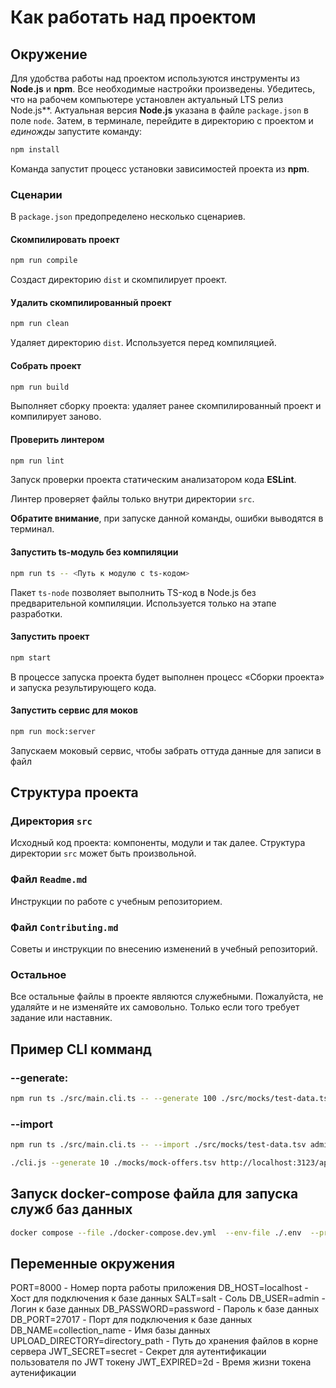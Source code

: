 # Как работать над проектом

## Окружение

Для удобства работы над проектом используются инструменты из **Node.js** и **npm**. Все необходимые настройки произведены. Убедитесь, что на рабочем компьютере установлен актуальный LTS релиз Node.js**. Актуальная версия **Node.js** указана в файле `package.json` в поле `node`. Затем, в терминале, перейдите в директорию с проектом и _единожды_ запустите команду:

```bash
npm install
```

Команда запустит процесс установки зависимостей проекта из **npm**.

### Сценарии

В `package.json` предопределено несколько сценариев.

#### Скомпилировать проект

```bash
npm run compile
```

Создаст директорию `dist` и скомпилирует проект.

#### Удалить скомпилированный проект

```bash
npm run clean
```

Удаляет директорию `dist`. Используется перед компиляцией.

#### Собрать проект

```bash
npm run build
```

Выполняет сборку проекта: удаляет ранее скомпилированный проект и компилирует заново.

#### Проверить линтером

```bash
npm run lint
```

Запуск проверки проекта статическим анализатором кода **ESLint**.

Линтер проверяет файлы только внутри директории `src`.

**Обратите внимание**, при запуске данной команды, ошибки выводятся в терминал.

#### Запустить ts-модуль без компиляции

```bash
npm run ts -- <Путь к модулю с ts-кодом>
```

Пакет `ts-node` позволяет выполнить TS-код в Node.js без предварительной компиляции. Используется только на этапе разработки.

#### Запустить проект

```bash
npm start
```

В процессе запуска проекта будет выполнен процесс «Сборки проекта» и запуска результирующего кода.

#### Запустить сервис для моков

```bash
npm run mock:server
```

Запускаем моковый сервис, чтобы забрать оттуда данные для записи в файл

## Структура проекта

### Директория `src`

Исходный код проекта: компоненты, модули и так далее. Структура директории `src` может быть произвольной.

### Файл `Readme.md`

Инструкции по работе с учебным репозиторием.

### Файл `Contributing.md`

Советы и инструкции по внесению изменений в учебный репозиторий.

### Остальное

Все остальные файлы в проекте являются служебными. Пожалуйста, не удаляйте и не изменяйте их самовольно. Только если того требует задание или наставник.

## Пример CLI комманд

### --generate: 

```bash
npm run ts ./src/main.cli.ts -- --generate 100 ./src/mocks/test-data.tsv http://localhost:3123/api
```

### --import

```bash
npm run ts ./src/main.cli.ts -- --import ./src/mocks/test-data.tsv admin test localhost six-cities secret
```

```bash
./cli.js --generate 10 ./mocks/mock-offers.tsv http://localhost:3123/api
```

## Запуск docker-compose файла для запуска служб баз данных

```bash
docker compose --file ./docker-compose.dev.yml  --env-file ./.env  --project-name "six-cities" up -d
```

## Переменные окружения

PORT=8000 - Номер порта работы приложения
DB_HOST=localhost - Хост для подключения к базе данных
SALT=salt - Соль 
DB_USER=admin - Логин к базе данных
DB_PASSWORD=password - Пароль к базе данных
DB_PORT=27017 - Порт для подключения к базе данных
DB_NAME=collection_name - Имя базы данных
UPLOAD_DIRECTORY=directory_path - Путь до хранения файлов в корне сервера
JWT_SECRET=secret - Секрет для аутентификации пользователя по JWT токену
JWT_EXPIRED=2d - Время жизни токена аутенификации


